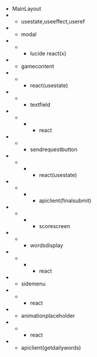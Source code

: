 - MainLayout
- - usestate,useeffect,useref
- - modal
- - - lucide react(x)
- - gamecontent
- - - react(usestate)
- - - textfield
- - - - react
- - - sendrequestbutton
- - - - react(usestate)
- - - - apiclient(finalsubmit)
- - - - scorescreen
- - - wordsdisplay
- - - - react
- - sidemenu
- - - react
- - animationplaceholder
- - - react
- - apiclient(getdailywords)